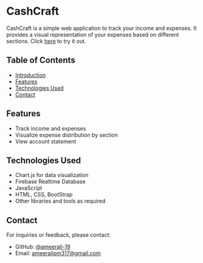 # CashCraft

CashCraft is a simple web application to track your income and expenses. It provides a visual representation of your expenses based on different sections. Click [here](https://cashcraftfinances.web.app/) to try it out.

## Table of Contents

- [Introduction](#cashcraft)
- [Features](#features)
- [Technologies Used](#technologies-used)
- [Contact](#contact)

## Features

- Track income and expenses
- Visualize expense distribution by section
- View account statement

## Technologies Used

- Chart.js for data visualization
- Firebase Realtime Database
- JavaScript
- HTML, CSS, BootStrap
- Other libraries and tools as required

## Contact
For inquiries or feedback, please contact:

- GitHub: [@ameerali-19](https://github.com/ameerali-19)
- Email: ameeralipm317@gmail.com